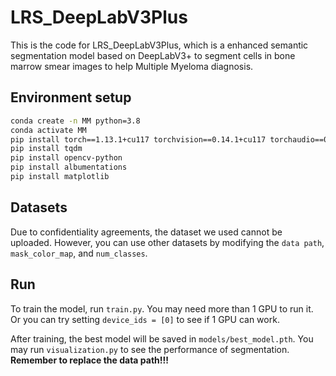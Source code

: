 # LRS_DeepLabV3Plus

This is the code for LRS_DeepLabV3Plus, which is a enhanced semantic segmentation model based on DeepLabV3+ to segment cells in bone marrow smear images to help Multiple Myeloma diagnosis.

## Environment setup

```bash
conda create -n MM python=3.8
conda activate MM
pip install torch==1.13.1+cu117 torchvision==0.14.1+cu117 torchaudio==0.13.1 --extra-index-url https://download.pytorch.org/whl/cu117
pip install tqdm
pip install opencv-python
pip install albumentations
pip install matplotlib
```

## Datasets
Due to confidentiality agreements, the dataset we used cannot be uploaded. However, you can use other datasets by modifying the `data path`, `mask_color_map`, and `num_classes`.

## Run
To train the model, run `train.py`. You may need more than 1 GPU to run it. Or you can try setting `device_ids = [0]` to see if 1 GPU can work.

After training, the best model will be saved in `models/best_model.pth`. You may run `visualization.py` to see the performance of segmentation. **Remember to replace the data path!!!**
